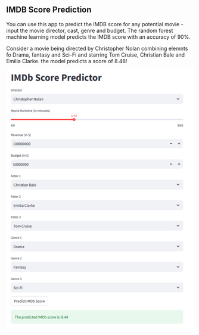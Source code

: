 ## IMDB Score Prediction
You can use this app to predict the IMDB score for any potential movie - input the movie director, cast, genre and budget. The random forest machine learning model predicts the IMDB score with an accuracy of 90%.

Consider a movie being directed by Christopher Nolan combining elemnts fo Drama, fantasy and Sci-Fi and starring Tom Cruise, Christian Bale and Emilia Clarke. the model predicts a score of 8.48!

![app](app.png)
